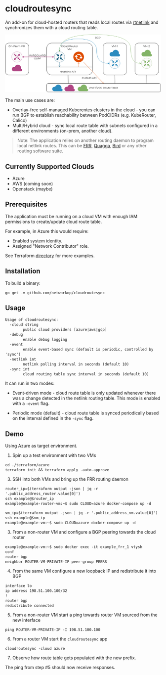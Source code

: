 # cloudroutesync
An add-on for cloud-hosted routers that reads local routes via [rtnetlink](https://man7.org/linux/man-pages/man7/rtnetlink.7.html) and synchronizes them with a cloud routing table.

![](./image.png)

The main use cases are:

* Overlay-free self-managed Kuberentes clusters in the cloud - you can run BGP to establish reachability between PodCIDRs (e.g. KubeRouter, Calico)
* Multi/Hybrid cloud - sync local route table with subnets configured in a different environments (on-prem, another cloud).

> Note: The application relies on another routing daemon to program local netlink routes. This can be [FRR](http://docs.frrouting.org/en/latest/), [Quagga](https://www.nongnu.org/quagga/docs/quagga.html), [Bird](https://bird.network.cz/) or any other routing software suite.

## Currently Supported Clouds

* Azure
* AWS (coming soon)
* Openstack (maybe)


## Prerequisites

The application must be running on a cloud VM with enough IAM permissions to create/update cloud route table.

For example, in Azure this would require:

* Enabled system identity.
* Assigned "Network Contributor" role.

See Terraform [directory](./terraform) for more examples.

## Installation

To build a binary:

```
go get -v github.com/networkop/cloudroutesync
```

## Usage

```
Usage of cloudroutesync:
  -cloud string
    	public cloud providers [azure|aws|gcp]
  -debug
    	enable debug logging
  -event
    	enable event-based sync (default is periodic, controlled by 'sync')
  -netlink int
    	netlink polling interval in seconds (default 10)
  -sync int
    	cloud routing table sync interval in seconds (default 10)
```

It can run in two modes:

* Event-driven mode - cloud route table is only updated whenever there was a change detected in the netlink routing table. This mode is enabled with a `-event` flag.

* Periodic mode (default) - cloud route table is synced periodically based on the interval defined in the `-sync` flag.

## Demo

Using Azure as target environment.

1. Spin up a test environment with two VMs

```
cd ./terraform/azure
terraform init && terraform apply -auto-approve

```

3. SSH into both VMs and bring up the FRR routing daemon

```
router_ip=$(terraform output -json | jq -r '.public_address_router.value[0]')
ssh example@$router_ip
example@example-router-vm:~$ sudo CLOUD=azure docker-compose up -d
```

```
vm_ip=$(terraform output -json | jq -r '.public_address_vm.value[0]')
ssh example@$vm_ip
example@example-vm:~$ sudo CLOUD=azure docker-compose up -d
```

3. From a non-router VM and configure a BGP peering towards the cloud router

```
example@example-vm:~$ sudo docker exec -it example_frr_1 vtysh
conf
router bgp 
neighbor ROUTER-VM-PRIVATE-IP peer-group PEERS
```

4. From the same VM configure a new loopback IP and redistribute it into BGP

```
interface lo
ip address 198.51.100.100/32
!
router bgp 
redistribute connected
```


5. From a non-router VM start a ping towards router VM sourced from the new interface

```
ping ROUTER-VM-PRIVATE-IP -I 198.51.100.100
```

6. From a router VM start the `cloudroutesync` app 

```
cloudroutesync -cloud azure 
```

7. Observe how route table gets populated with the new prefix.

The ping from step #5 should now receive responses.
